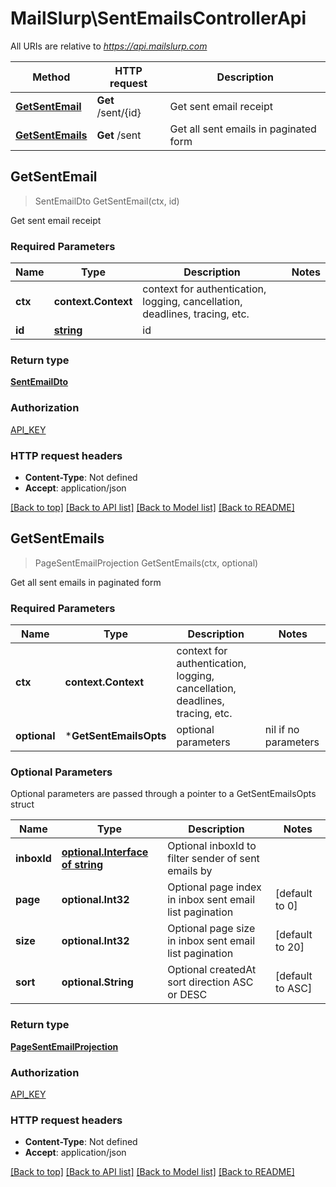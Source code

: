 # MailSlurp\SentEmailsControllerApi

All URIs are relative to *https://api.mailslurp.com*

Method | HTTP request | Description
------------- | ------------- | -------------
[**GetSentEmail**](SentEmailsControllerApi.md#GetSentEmail) | **Get** /sent/{id} | Get sent email receipt
[**GetSentEmails**](SentEmailsControllerApi.md#GetSentEmails) | **Get** /sent | Get all sent emails in paginated form



## GetSentEmail

> SentEmailDto GetSentEmail(ctx, id)

Get sent email receipt

### Required Parameters


Name | Type | Description  | Notes
------------- | ------------- | ------------- | -------------
**ctx** | **context.Context** | context for authentication, logging, cancellation, deadlines, tracing, etc.
**id** | [**string**](.md)| id | 

### Return type

[**SentEmailDto**](SentEmailDto.md)

### Authorization

[API_KEY](../README.md#API_KEY)

### HTTP request headers

- **Content-Type**: Not defined
- **Accept**: application/json

[[Back to top]](#) [[Back to API list]](../README.md#documentation-for-api-endpoints)
[[Back to Model list]](../README.md#documentation-for-models)
[[Back to README]](../README.md)


## GetSentEmails

> PageSentEmailProjection GetSentEmails(ctx, optional)

Get all sent emails in paginated form

### Required Parameters


Name | Type | Description  | Notes
------------- | ------------- | ------------- | -------------
**ctx** | **context.Context** | context for authentication, logging, cancellation, deadlines, tracing, etc.
 **optional** | ***GetSentEmailsOpts** | optional parameters | nil if no parameters

### Optional Parameters

Optional parameters are passed through a pointer to a GetSentEmailsOpts struct


Name | Type | Description  | Notes
------------- | ------------- | ------------- | -------------
 **inboxId** | [**optional.Interface of string**](.md)| Optional inboxId to filter sender of sent emails by | 
 **page** | **optional.Int32**| Optional page index in inbox sent email list pagination | [default to 0]
 **size** | **optional.Int32**| Optional page size in inbox sent email list pagination | [default to 20]
 **sort** | **optional.String**| Optional createdAt sort direction ASC or DESC | [default to ASC]

### Return type

[**PageSentEmailProjection**](Page«SentEmailProjection».md)

### Authorization

[API_KEY](../README.md#API_KEY)

### HTTP request headers

- **Content-Type**: Not defined
- **Accept**: application/json

[[Back to top]](#) [[Back to API list]](../README.md#documentation-for-api-endpoints)
[[Back to Model list]](../README.md#documentation-for-models)
[[Back to README]](../README.md)

